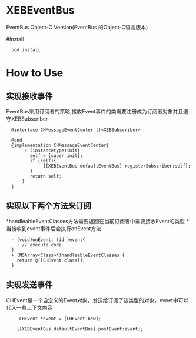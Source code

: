 # XEBEventBus
EventBus Object-C Version(EventBus 的Object-C语言版本)

#Install
```
  pod install
```

# How to Use

## 实现接收事件
EventBus采用订阅者的策略,接收Event事件的类需要注册成为订阅者对象并且遵守XEBSubscriber

``` obj-c
  @interface CHMessageEventCenter ()<XEBSubscriber>

  @end
  @implementation CHMessageEventCenter{
       + (instancetype)init{
         self = [super init];
         if (self){
              [[XEBEventBus defaultEventBus] registerSubscriber:self];
         }
         return self;
      }
  }

```

## 实现以下两个方法来订阅
*handleableEventClasses方法需要返回在当前订阅者中需要接收Event的类型
*当接收到event事件后会执行onEvent方法

``` obj-c
  - (void)onEvent: (id )event{
      // execute code 
  }
  + (NSArray<Class>*)handleableEventClasses {
    return @[[CHEvent class]];
  }
```

## 实现发送事件
CHEvent是一个自定义的Event对象，发送给订阅了该类型的对象，evnet中可以代入一些上下文内容
``` obj-c
     CHEvent *event = [CHEvent new];

    [[XEBEventBus defaultEventBus] postEvent:event];
```
